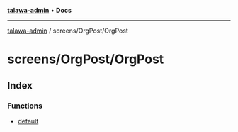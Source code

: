 [**talawa-admin**](../../../README.md) • **Docs**

***

[talawa-admin](../../../modules.md) / screens/OrgPost/OrgPost

# screens/OrgPost/OrgPost

## Index

### Functions

- [default](functions/default.md)

